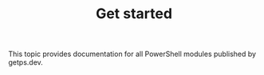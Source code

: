 ﻿---
id: GetStarted
title: Get started
slug : /
---

This topic provides documentation for all PowerShell modules published by getps.dev.

